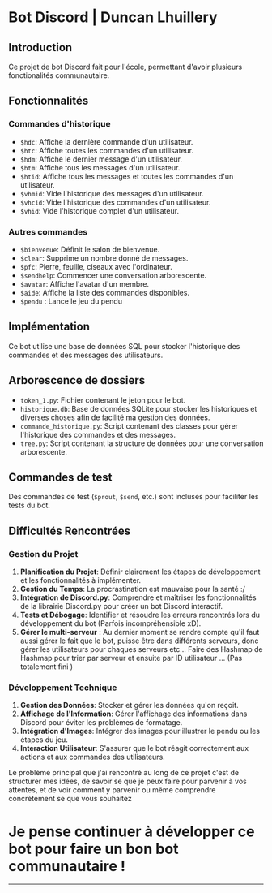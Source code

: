 # Bot Discord | Duncan Lhuillery

## Introduction
Ce projet de bot Discord fait pour l'école, permettant d'avoir plusieurs fonctionalités communautaire.

## Fonctionnalités

### Commandes d'historique
- `$hdc`: Affiche la dernière commande d'un utilisateur.
- `$htc`: Affiche toutes les commandes d'un utilisateur.
- `$hdm`: Affiche le dernier message d'un utilisateur.
- `$htm`: Affiche tous les messages d'un utilisateur.
- `$htid`: Affiche tous les messages et toutes les commandes d'un utilisateur.
- `$vhmid`: Vide l'historique des messages d'un utilisateur.
- `$vhcid`: Vide l'historique des commandes d'un utilisateur.
- `$vhid`: Vide l'historique complet d'un utilisateur.

### Autres commandes
- `$bienvenue`: Définit le salon de bienvenue.
- `$clear`: Supprime un nombre donné de messages.
- `$pfc`: Pierre, feuille, ciseaux avec l'ordinateur.
- `$sendhelp`: Commencer une conversation arborescente.
- `$avatar`: Affiche l'avatar d'un membre.
- `$aide`: Affiche la liste des commandes disponibles.
- `$pendu` : Lance le jeu du pendu 

## Implémentation
Ce bot utilise une base de données SQL pour stocker l'historique des commandes et des messages des utilisateurs.

## Arborescence de dossiers
- `token_1.py`: Fichier contenant le jeton pour le bot.
- `historique.db`: Base de données SQLite pour stocker les historiques et diverses choses afin de facilité ma gestion des données.
- `commande_historique.py`: Script contenant des classes pour gérer l'historique des commandes et des messages.
- `tree.py`: Script contenant la structure de données pour une conversation arborescente.

## Commandes de test
Des commandes de test (`$prout`, `$send`, etc.) sont incluses pour faciliter les tests du bot.

## Difficultés Rencontrées

### Gestion du Projet

1. **Planification du Projet**: Définir clairement les étapes de développement et les fonctionnalités à implémenter.
2. **Gestion du Temps**: La procrastination est mauvaise pour la santé :/
3. **Intégration de Discord.py**: Comprendre et maîtriser les fonctionnalités de la librairie Discord.py pour créer un bot Discord interactif.
4. **Tests et Débogage**: Identifier et résoudre les erreurs rencontrés lors du développement du bot (Parfois incompréhensible xD).
5. **Gérer le multi-serveur** : Au dernier moment se rendre compte qu'il faut aussi gérer le fait que le bot, puisse être dans différents serveurs, donc gérer les utilisateurs pour chaques serveurs etc... Faire des Hashmap de Hashmap pour trier par serveur et ensuite par ID utilisateur ... (Pas totalement fini )

### Développement Technique

1. **Gestion des Données**: Stocker et gérer les données qu'on reçoit.
2. **Affichage de l'Information**: Gérer l'affichage des informations dans Discord pour éviter les problèmes de formatage.
3. **Intégration d'Images**: Intégrer des images pour illustrer le pendu ou les étapes du jeu.
4. **Interaction Utilisateur**: S'assurer que le bot réagit correctement aux actions et aux commandes des utilisateurs.


Le problème principal que j'ai rencontré au long de ce projet c'est de structurer mes idées, de savoir se que je peux faire pour parvenir à vos attentes, et de voir comment y parvenir ou même comprendre concrètement se que vous souhaitez  

# Je pense continuer à développer ce bot pour faire un bon bot communautaire !

---

